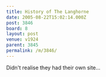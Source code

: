 ```yaml
---
title: History of The Langhorne
date: 2005-08-22T15:02:14.000Z
post: 3846
board: 8
layout: post
venue: v1924
parent: 3845
permalink: /m/3846/
---
```

Didn't realise they had their own site...
